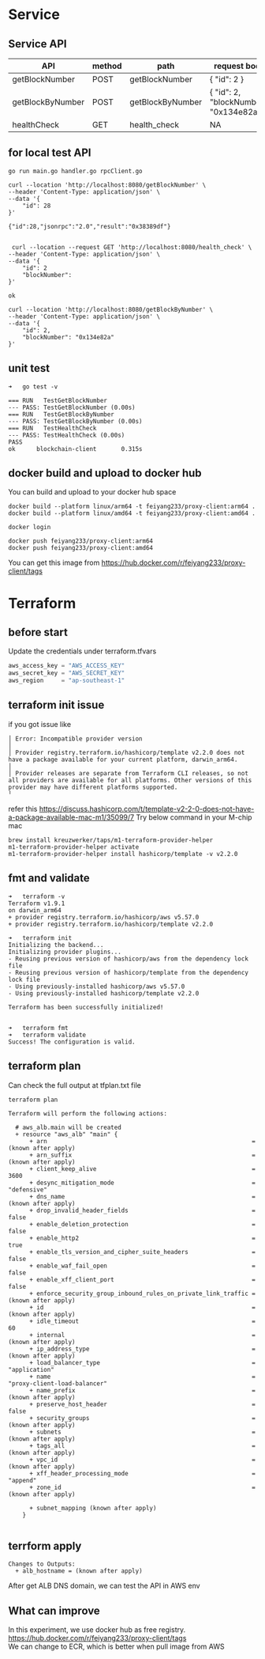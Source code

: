 # Service
## Service API

| API              | method | path | request body                            |
|------------------|--------|------|-----------------------------------------|
| getBlockNumber   | POST   |getBlockNumber      | { "id": 2 }                             |
| getBlockByNumber | POST   |getBlockByNumber      | { "id": 2, "blockNumber": "0x134e82a" } |
| healthCheck      | GET    | health_check     | NA                                      |

## for local test API
```shell
go run main.go handler.go rpcClient.go
```

```shell
curl --location 'http://localhost:8080/getBlockNumber' \
--header 'Content-Type: application/json' \
--data '{
    "id": 28
}'

{"id":28,"jsonrpc":"2.0","result":"0x38389df"}


 curl --location --request GET 'http://localhost:8080/health_check' \
--header 'Content-Type: application/json' \
--data '{
    "id": 2
    "blockNumber":
}'

ok

curl --location 'http://localhost:8080/getBlockByNumber' \
--header 'Content-Type: application/json' \
--data '{
    "id": 2,
    "blockNumber": "0x134e82a"
}'
```

## unit test
```shell
➜   go test -v

=== RUN   TestGetBlockNumber
--- PASS: TestGetBlockNumber (0.00s)
=== RUN   TestGetBlockByNumber
--- PASS: TestGetBlockByNumber (0.00s)
=== RUN   TestHealthCheck
--- PASS: TestHealthCheck (0.00s)
PASS
ok      blockchain-client       0.315s
```

## docker build and upload to docker hub
You can build and upload to your docker hub space
```shell
docker build --platform linux/arm64 -t feiyang233/proxy-client:arm64 .
docker build --platform linux/amd64 -t feiyang233/proxy-client:amd64 .

docker login

docker push feiyang233/proxy-client:arm64
docker push feiyang233/proxy-client:amd64
```
You can get this image from https://hub.docker.com/r/feiyang233/proxy-client/tags

# Terraform 
## before start
Update the credentials under terraform.tfvars

```terraform
aws_access_key = "AWS_ACCESS_KEY"
aws_secret_key = "AWS_SECRET_KEY"
aws_region     = "ap-southeast-1"
```


## terraform init issue
if you got issue like
```shell
│ Error: Incompatible provider version
│ 
│ Provider registry.terraform.io/hashicorp/template v2.2.0 does not have a package available for your current platform, darwin_arm64.
│ 
│ Provider releases are separate from Terraform CLI releases, so not all providers are available for all platforms. Other versions of this provider may have different platforms supported.
╵
```
refer this https://discuss.hashicorp.com/t/template-v2-2-0-does-not-have-a-package-available-mac-m1/35099/7
Try below command in your M-chip mac
```shell
brew install kreuzwerker/taps/m1-terraform-provider-helper
m1-terraform-provider-helper activate
m1-terraform-provider-helper install hashicorp/template -v v2.2.0
```

## fmt and validate
```shell
➜   terraform -v
Terraform v1.9.1
on darwin_arm64
+ provider registry.terraform.io/hashicorp/aws v5.57.0
+ provider registry.terraform.io/hashicorp/template v2.2.0

➜   terraform init 
Initializing the backend...
Initializing provider plugins...
- Reusing previous version of hashicorp/aws from the dependency lock file
- Reusing previous version of hashicorp/template from the dependency lock file
- Using previously-installed hashicorp/aws v5.57.0
- Using previously-installed hashicorp/template v2.2.0

Terraform has been successfully initialized!


➜   terraform fmt
➜   terraform validate 
Success! The configuration is valid.

```

## terraform plan
Can check the full output at tfplan.txt file
```shell
terraform plan

Terraform will perform the following actions:

  # aws_alb.main will be created
  + resource "aws_alb" "main" {
      + arn                                                          = (known after apply)
      + arn_suffix                                                   = (known after apply)
      + client_keep_alive                                            = 3600
      + desync_mitigation_mode                                       = "defensive"
      + dns_name                                                     = (known after apply)
      + drop_invalid_header_fields                                   = false
      + enable_deletion_protection                                   = false
      + enable_http2                                                 = true
      + enable_tls_version_and_cipher_suite_headers                  = false
      + enable_waf_fail_open                                         = false
      + enable_xff_client_port                                       = false
      + enforce_security_group_inbound_rules_on_private_link_traffic = (known after apply)
      + id                                                           = (known after apply)
      + idle_timeout                                                 = 60
      + internal                                                     = (known after apply)
      + ip_address_type                                              = (known after apply)
      + load_balancer_type                                           = "application"
      + name                                                         = "proxy-client-load-balancer"
      + name_prefix                                                  = (known after apply)
      + preserve_host_header                                         = false
      + security_groups                                              = (known after apply)
      + subnets                                                      = (known after apply)
      + tags_all                                                     = (known after apply)
      + vpc_id                                                       = (known after apply)
      + xff_header_processing_mode                                   = "append"
      + zone_id                                                      = (known after apply)

      + subnet_mapping (known after apply)
    }


```
## terrform apply
```shell
Changes to Outputs:
  + alb_hostname = (known after apply)
```
After get ALB DNS domain, we can test the API in AWS env

## What can improve
In this experiment, we use docker hub as free registry. https://hub.docker.com/r/feiyang233/proxy-client/tags  
We can change to ECR, which is better when pull image from AWS